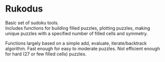 # Rukodus

Basic set of sudoku tools.  
Includes functions for building filled puzzles, 
plotting puzzles, making unique puzzles with a specified
number of filled cells and symmetry.

Functions largely based on a simple add, evaluate, iterate/backtrack
algorithm.  Fast enough for easy to moderate puzzles.  Not efficient
enough for hard (27 or few filled cells) puzzles.
